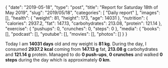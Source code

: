 {
    "date": "2019-05-18",
    "type": "post",
    "title": "Report for Saturday 18th of May 2019",
    "slug": "2019\/05\/18",
    "categories": [
        "Daily report"
    ],
    "images": [],
    "health": {
        "weight": 81,
        "height": 173,
        "age": 14031
    },
    "nutrition": {
        "calories": 2937.2,
        "fat": 147.13,
        "carbohydrates": 213.08,
        "protein": 121.14
    },
    "exercise": {
        "pushups": 0,
        "crunches": 0,
        "steps": 0
    },
    "media": {
        "books": [],
        "podcast": [],
        "youtube": [],
        "movies": [],
        "photos": []
    }
}

Today I am <strong>14031 days</strong> old and my weight is <strong>81 kg</strong>. During the day, I consumed <strong>2937.2 kcal</strong> coming from <strong>147.13 g</strong> fat, <strong>213.08 g</strong> carbohydrates and <strong>121.14 g</strong> protein. Managed to do <strong>0 push-ups</strong>, <strong>0 crunches</strong> and walked <strong>0 steps</strong> during the day which is approximately <strong>0 km</strong>.